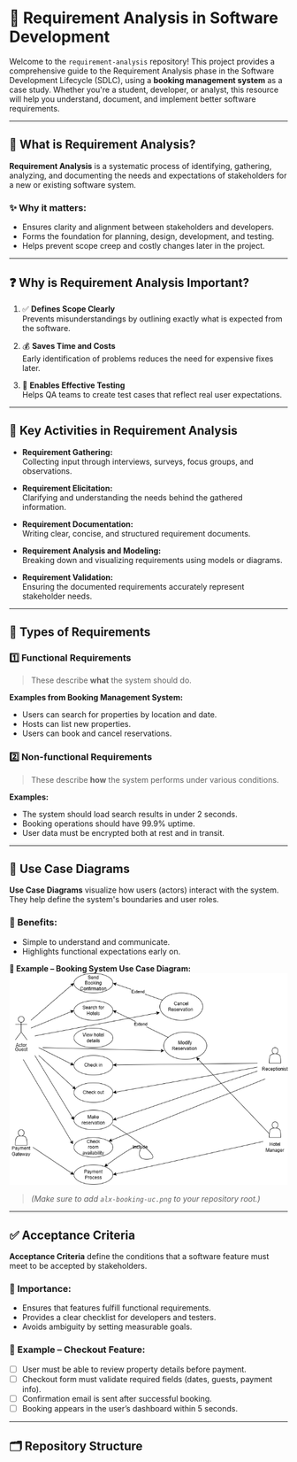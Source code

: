 # 📘 Requirement Analysis in Software Development

Welcome to the `requirement-analysis` repository! This project provides a comprehensive guide to the Requirement Analysis phase in the Software Development Lifecycle (SDLC), using a **booking management system** as a case study. Whether you're a student, developer, or analyst, this resource will help you understand, document, and implement better software requirements.

---

## 🧠 What is Requirement Analysis?

**Requirement Analysis** is a systematic process of identifying, gathering, analyzing, and documenting the needs and expectations of stakeholders for a new or existing software system.

### ✨ Why it matters:
- Ensures clarity and alignment between stakeholders and developers.
- Forms the foundation for planning, design, development, and testing.
- Helps prevent scope creep and costly changes later in the project.

---

## ❓ Why is Requirement Analysis Important?

1. ✅ **Defines Scope Clearly**  
   Prevents misunderstandings by outlining exactly what is expected from the software.

2. 💰 **Saves Time and Costs**  
   Early identification of problems reduces the need for expensive fixes later.

3. 🧪 **Enables Effective Testing**  
   Helps QA teams to create test cases that reflect real user expectations.

---

## 🔑 Key Activities in Requirement Analysis

- **Requirement Gathering:**  
  Collecting input through interviews, surveys, focus groups, and observations.

- **Requirement Elicitation:**  
  Clarifying and understanding the needs behind the gathered information.

- **Requirement Documentation:**  
  Writing clear, concise, and structured requirement documents.

- **Requirement Analysis and Modeling:**  
  Breaking down and visualizing requirements using models or diagrams.

- **Requirement Validation:**  
  Ensuring the documented requirements accurately represent stakeholder needs.

---

## 📂 Types of Requirements

### 1️⃣ Functional Requirements

> These describe **what** the system should do.

**Examples from Booking Management System:**
- Users can search for properties by location and date.
- Hosts can list new properties.
- Users can book and cancel reservations.

### 2️⃣ Non-functional Requirements

> These describe **how** the system performs under various conditions.

**Examples:**
- The system should load search results in under 2 seconds.
- Booking operations should have 99.9% uptime.
- User data must be encrypted both at rest and in transit.

---

## 🧾 Use Case Diagrams

**Use Case Diagrams** visualize how users (actors) interact with the system. They help define the system's boundaries and user roles.

### 🎯 Benefits:
- Simple to understand and communicate.
- Highlights functional expectations early on.

**📌 Example – Booking System Use Case Diagram:**  
[![Case Diagram](./alx-booking-uc.png)](https://drive.google.com/file/d/1RGOhZNFEcJifjmKrXE58CV7N1XNHg7aK/view?usp=sharing)

> *(Make sure to add `alx-booking-uc.png` to your repository root.)*

---

## ✅ Acceptance Criteria

**Acceptance Criteria** define the conditions that a software feature must meet to be accepted by stakeholders.

### 📌 Importance:
- Ensures that features fulfill functional requirements.
- Provides a clear checklist for developers and testers.
- Avoids ambiguity by setting measurable goals.

### 🧾 Example – Checkout Feature:

- [ ] User must be able to review property details before payment.
- [ ] Checkout form must validate required fields (dates, guests, payment info).
- [ ] Confirmation email is sent after successful booking.
- [ ] Booking appears in the user’s dashboard within 5 seconds.

---

## 🗂️ Repository Structure

